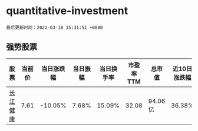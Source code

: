 # quantitative-investment

`最后更新时间：2022-03-18 15:31:51 +0800`

## 强势股票

|股票|当前价|当日涨跌幅|当日振幅|当日换手率|市盈率TTM|总市值|近10日涨跌幅|
|----|----|----|----|----|----|----|----|
|[长江健康](https://xueqiu.com/S/SZ002435)|7.61|-10.05%|7.68%|15.09%|32.08|94.06亿|36.38%|
